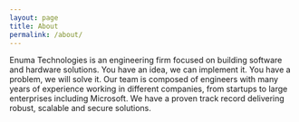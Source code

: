 ```yaml
---
layout: page
title: About
permalink: /about/
---
```


Enuma Technologies is an engineering firm focused on building software and hardware solutions. You have an idea, we can implement it. You have a problem, we will solve it. Our team is composed of engineers with many years of experience working in different companies, from startups to large enterprises including Microsoft. We have a proven track record delivering robust, scalable and secure solutions.